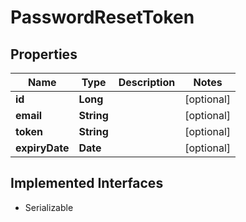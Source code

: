 

# PasswordResetToken


## Properties

Name | Type | Description | Notes
------------ | ------------- | ------------- | -------------
**id** | **Long** |  |  [optional]
**email** | **String** |  |  [optional]
**token** | **String** |  |  [optional]
**expiryDate** | **Date** |  |  [optional]


## Implemented Interfaces

* Serializable


